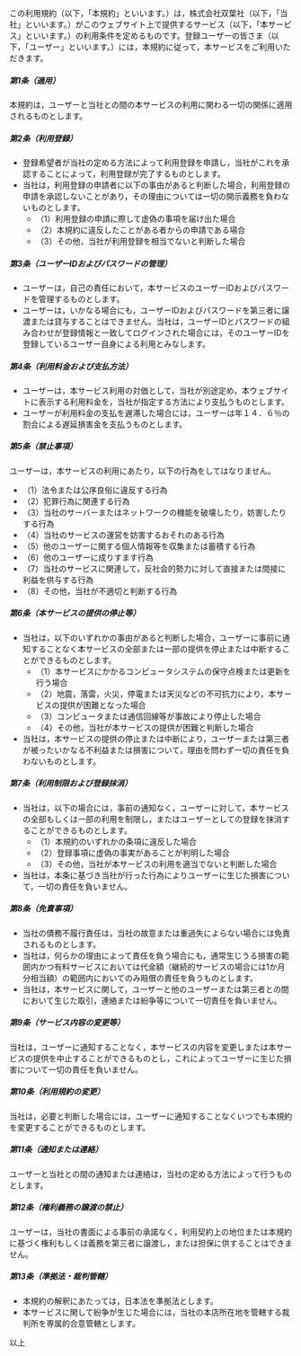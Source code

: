 <div>
<div class="wrapHINAGATA">
<p>この利用規約（以下，「本規約」といいます。）は，株式会社双葉社（以下，「当社」といいます。）がこのウェブサイト上で提供するサービス（以下，「本サービス」といいます。）の利用条件を定めるものです。登録ユーザーの皆さま（以下，「ユーザー」といいます。）には，本規約に従って，本サービスをご利用いただきます。</p>

<h5>第1条（適用）</h5>

<p>本規約は，ユーザーと当社との間の本サービスの利用に関わる一切の関係に適用されるものとします。</p>

<h5>第2条（利用登録）</h5>

<ul>
<li>登録希望者が当社の定める方法によって利用登録を申請し，当社がこれを承認することによって，利用登録が完了するものとします。</li>
<li>当社は，利用登録の申請者に以下の事由があると判断した場合，利用登録の申請を承認しないことがあり，その理由については一切の開示義務を負わないものとします。
<ul>
<li>（1）利用登録の申請に際して虚偽の事項を届け出た場合</li>
<li>（2）本規約に違反したことがある者からの申請である場合</li>
<li>（3）その他，当社が利用登録を相当でないと判断した場合</li>
</ul>
</li>
</ul>

<h5>第3条（ユーザーIDおよびパスワードの管理）</h5>

<ul>
<li>ユーザーは，自己の責任において，本サービスのユーザーIDおよびパスワードを管理するものとします。</li>
<li>ユーザーは，いかなる場合にも，ユーザーIDおよびパスワードを第三者に譲渡または貸与することはできません。当社は，ユーザーIDとパスワードの組み合わせが登録情報と一致してログインされた場合には，そのユーザーIDを登録しているユーザー自身による利用とみなします。</li>
</ul>

<h5>第4条（利用料金および支払方法）</h5>

<ul>
<li>ユーザーは，本サービス利用の対価として，当社が別途定め，本ウェブサイトに表示する利用料金を，当社が指定する方法により支払うものとします。</li>
<li>ユーザーが利用料金の支払を遅滞した場合には，ユーザーは年１４．６％の割合による遅延損害金を支払うものとします。</li>
</ul>

<h5>第5条（禁止事項）</h5>

<p>ユーザーは，本サービスの利用にあたり，以下の行為をしてはなりません。</p>

<ul class="child">
<li>（1）法令または公序良俗に違反する行為</li>
<li>（2）犯罪行為に関連する行為</li>
<li>（3）当社のサーバーまたはネットワークの機能を破壊したり，妨害したりする行為</li>
<li>（4）当社のサービスの運営を妨害するおそれのある行為</li>
<li>（5）他のユーザーに関する個人情報等を収集または蓄積する行為</li>
<li>（6）他のユーザーに成りすます行為</li>
<li>（7）当社のサービスに関連して，反社会的勢力に対して直接または間接に利益を供与する行為</li>
<li>（8）その他，当社が不適切と判断する行為</li>
</ul>

<h5>第6条（本サービスの提供の停止等）</h5>

<ul>
<li>当社は，以下のいずれかの事由があると判断した場合，ユーザーに事前に通知することなく本サービスの全部または一部の提供を停止または中断することができるものとします。
<ul>
<li>（1）本サービスにかかるコンピュータシステムの保守点検または更新を行う場合</li>
<li>（2）地震，落雷，火災，停電または天災などの不可抗力により，本サービスの提供が困難となった場合</li>
<li>（3）コンピュータまたは通信回線等が事故により停止した場合</li>
<li>（4）その他，当社が本サービスの提供が困難と判断した場合</li>
</ul>
</li>
<li>当社は，本サービスの提供の停止または中断により，ユーザーまたは第三者が被ったいかなる不利益または損害について，理由を問わず一切の責任を負わないものとします。</li>
</ul>

<h5>第7条（利用制限および登録抹消）</h5>

<ul>
<li>当社は，以下の場合には，事前の通知なく，ユーザーに対して，本サービスの全部もしくは一部の利用を制限し，またはユーザーとしての登録を抹消することができるものとします。
<ul>
<li>（1）本規約のいずれかの条項に違反した場合</li>
<li>（2）登録事項に虚偽の事実があることが判明した場合</li>
<li>（3）その他，当社が本サービスの利用を適当でないと判断した場合</li>
</ul>
</li>
<li>当社は，本条に基づき当社が行った行為によりユーザーに生じた損害について，一切の責任を負いません。</li>
</ul>

<h5>第8条（免責事項）</h5>

<ul>
<li>当社の債務不履行責任は，当社の故意または重過失によらない場合には免責されるものとします。</li>
<li>当社は，何らかの理由によって責任を負う場合にも，通常生じうる損害の範囲内かつ有料サービスにおいては代金額（継続的サービスの場合には1か月分相当額）の範囲内においてのみ賠償の責任を負うものとします。</li>
<li>当社は，本サービスに関して，ユーザーと他のユーザーまたは第三者との間において生じた取引，連絡または紛争等について一切責任を負いません。</li>
</ul>

<h5>第9条（サービス内容の変更等）</h5>

<p>当社は，ユーザーに通知することなく，本サービスの内容を変更しまたは本サービスの提供を中止することができるものとし，これによってユーザーに生じた損害について一切の責任を負いません。</p>

<h5>第10条（利用規約の変更）</h5>

<p>当社は，必要と判断した場合には，ユーザーに通知することなくいつでも本規約を変更することができるものとします。</p>

<h5>第11条（通知または連絡）</h5>

<p>ユーザーと当社との間の通知または連絡は，当社の定める方法によって行うものとします。</p>

<h5>第12条（権利義務の譲渡の禁止）</h5>

<p>ユーザーは，当社の書面による事前の承諾なく，利用契約上の地位または本規約に基づく権利もしくは義務を第三者に譲渡し，または担保に供することはできません。</p>

<h5>第13条（準拠法・裁判管轄）</h5>

<ul>
<li>本規約の解釈にあたっては，日本法を準拠法とします。</li>
<li>本サービスに関して紛争が生じた場合には，当社の本店所在地を管轄する裁判所を専属的合意管轄とします。</li>
</ul>

<p class="tR">以上</p>
</div>
</div>
